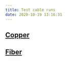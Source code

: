 ```yaml
---
title: Test cable runs
date: 2020-10-19 13:16:31
---
```


## [Copper](20201019131811-testing-copper-cable-runs.md)

## [Fiber](20201019131827-testing-fiber-cable-runs.md)
